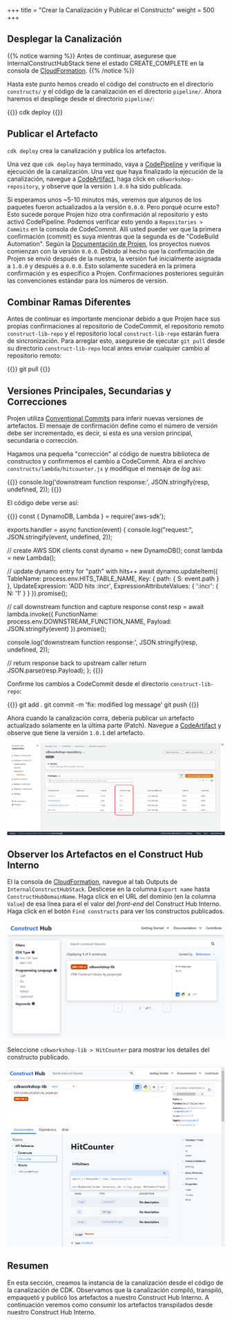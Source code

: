 +++
title = "Crear la Canalización y Publicar el Constructo"
weight = 500
+++

## Desplegar la Canalización

{{% notice warning %}}
Antes de continuar, asegurese que InternalConstructHubStack tiene el estado CREATE_COMPLETE en la consola de <a href="https://console.aws.amazon.com/cloudformation" target="_blank">CloudFormation</a>.
{{% /notice %}}

Hasta este punto hemos creado el código del constructo en el directorio `constructs/` y el código de la canalización en el directorio `pipeline/`.  Ahora haremos el despliege desde el directorio `pipeline/`:

{{<highlight bash>}}
cdk deploy
{{</highlight>}}

## Publicar el Artefacto

`cdk deploy` crea la canalización y publica los artefactos.

Una vez que `cdk deploy` haya terminado, vaya a <a href="https://console.aws.amazon.com/codesuite/codepipeline/pipelines" target="_blank">CodePipeline</a> y verifique la ejecución de la canalización.  Una vez que haya finalizado la ejecución de la canalización, navegue a <a href="https://console.aws.amazon.com/codesuite/codeartifact/repositories" target="_blank">CodeArtifact</a>, haga click en `cdkworkshop-repository`, y observe que la versión `1.0.0` ha sido publicada.

Si esperamos unos ~5-10 minutos más, veremos que algunos de los paquetes fueron actualizados a la versión `0.0.0`. Pero porqué ocurre esto? Esto sucede porque Projen hizo otra confirmación al repositorio y esto activó CodePipeline. Podemos verificar esto yendo a `Repositories > Commits` en la consola de CodeCommit. Allí usted pueder ver que la primera confirmación (commit) es suya mientras que la segunda es de "CodeBuild Automation". Según la <a href="https://projen.io/releases.html#initial-development-phase" target="_blank">Documentación de Projen</a>, los proyectos nuevos comienzan con la versión `0.0.0`. Debido al hecho que la confirmación de Projen se envió después de la nuestra, la versión fué inicialmente asignada a `1.0.0` y después a `0.0.0`.  Esto solamente sucederá en la primera confirmación y es específico a Projen. Confirmaciones posteriores seguirán las convenciones estándar para los números de version. 

## Combinar Ramas Diferentes
Antes de continuar es importante mencionar debido a que Projen hace sus propias confirmaciones al repositorio de CodeCommit, el repositorio remoto `construct-lib-repo` y el repositorio local `construct-lib-repo` estarán fuera de sincronización. Para arreglar esto, asegurese de ejecutar `git pull` desde su directorio `construct-lib-repo` local antes enviar cualquier cambio al repositorio remoto:

{{<highlight bash>}}
git pull
{{</highlight>}}

## Versiones Principales, Secundarias y Correcciones
Projen utiliza <a href="https://www.conventionalcommits.org/en/v1.0.0/#specification" target="_blank">Conventional Commits</a> para inferir nuevas versiones de artefactos. El mensaje de confirmación define como el número de versión debe ser incrementado, es decir, si esta es una version principal, secundaria o corrección.

Hagamos una pequeña "corrección" al código de nuestra biblioteca de constructos y confirmemos el cambio a CodeCommit.  Abra el archivo `constructs/lambda/hitcounter.js` y modifique el mensaje de _log_ así:

{{<highlight typescript>}}
console.log('downstream function response:', JSON.stringify(resp, undefined, 2));
{{</highlight>}}

El código debe verse así:

{{<highlight typescript>}}
const { DynamoDB, Lambda } = require('aws-sdk');

exports.handler = async function(event) {
  console.log("request:", JSON.stringify(event, undefined, 2));

  // create AWS SDK clients
  const dynamo = new DynamoDB();
  const lambda = new Lambda();

  // update dynamo entry for "path" with hits++
  await dynamo.updateItem({
    TableName: process.env.HITS_TABLE_NAME,
    Key: { path: { S: event.path } },
    UpdateExpression: 'ADD hits :incr',
    ExpressionAttributeValues: { ':incr': { N: '1' } }
  }).promise();

  // call downstream function and capture response
  const resp = await lambda.invoke({
    FunctionName: process.env.DOWNSTREAM_FUNCTION_NAME,
    Payload: JSON.stringify(event)
  }).promise();

  console.log('downstream function response:', JSON.stringify(resp, undefined, 2));

  // return response back to upstream caller
  return JSON.parse(resp.Payload);
};
{{</highlight>}}

Confirme los cambios a CodeCommit desde el directorio `construct-lib-repo`:

{{<highlight bash>}}
git add .
git commit -m 'fix: modified log message'
git push
{{</highlight>}}

Ahora cuando la canalización corra, debería publicar un artefacto actualizado solamente en la última parte (Patch).  Navegue a <a href="https://console.aws.amazon.com/codesuite/codeartifact/repositories" target="_blank">CodeArtifact</a> y observe que tiene la versión `1.0.1` del artefacto.

![](./code-artifact-cdkworkshop-lib-1.0.1.png)

## Observer los Artefactos en el Construct Hub Interno

El la consola de <a href="https://console.aws.amazon.com/cloudformation" target="_blank">CloudFormation</a>, navegue al tab Outputs de `InternalConstructHubStack`. Deslicese en la columna `Export name` hasta `ConstructHubDomainName`. Haga click en el URL del dominio (en la columna `Value`) de esa línea para el el valor del _front-end_ del Construct Hub Interno.  Haga click en el botón `Find constructs` para ver los constructos publicados.

![](./internal-construct-hub-website-search.png)

Seleccione `cdkworkshop-lib > HitCounter` para mostrar los detalles del constructo publicado.

![](./internal-construct-hub-website-details.png)

## Resumen

En esta sección, creamos la instancia de la canalización desde el código de la canalización de CDK.  Observamos que la canalización compiló, transpiló, empaquetó y publicó los artefactos a nuestro Construct Hub Interno.  A continuación veremos como consumir los artefactos transpilados desde nuestro Construct Hub Interno.
